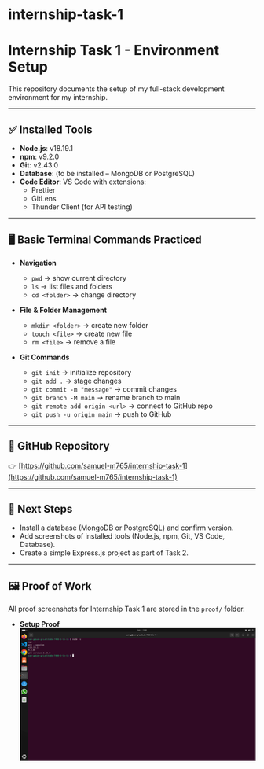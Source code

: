 # internship-task-1
# Internship Task 1 - Environment Setup

This repository documents the setup of my full-stack development environment for my internship.

---

## ✅ Installed Tools

- **Node.js**: v18.19.1  
- **npm**: v9.2.0  
- **Git**: v2.43.0  
- **Database**: (to be installed – MongoDB or PostgreSQL)  
- **Code Editor**: VS Code with extensions:
  - Prettier
  - GitLens
  - Thunder Client (for API testing)

---

## 🖥️ Basic Terminal Commands Practiced

- **Navigation**  
  - `pwd` → show current directory  
  - `ls` → list files and folders  
  - `cd <folder>` → change directory  

- **File & Folder Management**  
  - `mkdir <folder>` → create new folder  
  - `touch <file>` → create new file  
  - `rm <file>` → remove a file  

- **Git Commands**  
  - `git init` → initialize repository  
  - `git add .` → stage changes  
  - `git commit -m "message"` → commit changes  
  - `git branch -M main` → rename branch to main  
  - `git remote add origin <url>` → connect to GitHub repo  
  - `git push -u origin main` → push to GitHub  

---

## 🔗 GitHub Repository

👉 [https://github.com/samuel-m765/internship-task-1](https://github.com/samuel-m765/internship-task-1)

---

## 📌 Next Steps

- Install a database (MongoDB or PostgreSQL) and confirm version.  
- Add screenshots of installed tools (Node.js, npm, Git, VS Code, Database).  
- Create a simple Express.js project as part of Task 2.  

---
## 🖼️ Proof of Work

All proof screenshots for Internship Task 1 are stored in the `proof/` folder.

- **Setup Proof**  
  ![Setup Proof](proof/setup.png)
